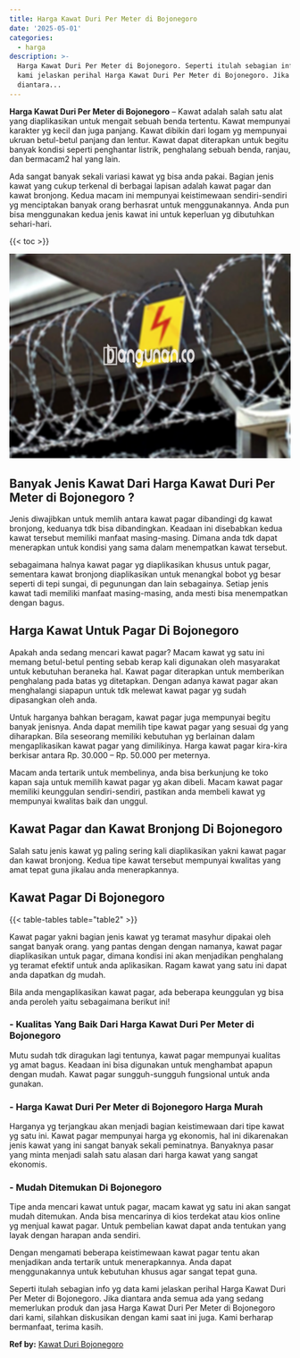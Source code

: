 ```yaml
---
title: Harga Kawat Duri Per Meter di Bojonegoro
date: '2025-05-01'
categories:
  - harga
description: >-
  Harga Kawat Duri Per Meter di Bojonegoro. Seperti itulah sebagian info yg data
  kami jelaskan perihal Harga Kawat Duri Per Meter di Bojonegoro. Jika
  diantara...
---
```


**Harga Kawat Duri Per Meter di Bojonegoro** – Kawat adalah salah satu alat yang diaplikasikan untuk mengait sebuah benda tertentu. Kawat mempunyai karakter yg kecil dan juga panjang. Kawat dibikin dari logam yg mempunyai ukruan betul-betul panjang dan lentur. Kawat dapat diterapkan untuk begitu banyak kondisi seperti penghantar listrik, penghalang sebuah benda, ranjau, dan bermacam2 hal yang lain.

Ada sangat banyak sekali variasi kawat yg bisa anda pakai. Bagian jenis kawat yang cukup terkenal di berbagai lapisan adalah kawat pagar dan kawat bronjong. Kedua macam ini mempunyai keistimewaan sendiri-sendiri yg menciptakan banyak orang berhasrat untuk menggunakannya. Anda pun bisa menggunakan kedua jenis kawat ini untuk keperluan yg dibutuhkan sehari-hari.

{{< toc >}}

![Harga Kawat Duri Per Meter di Bojonegoro](/images/jual-kawat-murah13.png)

## Banyak Jenis Kawat Dari Harga Kawat Duri Per Meter di Bojonegoro ?

Jenis diwajibkan untuk memlih antara kawat pagar dibandingi dg kawat bronjong, keduanya tdk bisa dibandingkan. Keadaan ini disebabkan kedua kawat tersebut memiliki manfaat masing-masing. Dimana anda tdk dapat menerapkan untuk kondisi yang sama dalam menempatkan kawat tersebut.

sebagaimana halnya kawat pagar yg diaplikasikan khusus untuk pagar, sementara kawat bronjong diaplikasikan untuk menangkal bobot yg besar seperti di tepi sungai, di pegunungan dan lain sebagainya. Setiap jenis kawat tadi memiliki manfaat masing-masing, anda mesti bisa menempatkan dengan bagus.

## Harga Kawat Untuk Pagar Di Bojonegoro

Apakah anda sedang mencari kawat pagar? Macam kawat yg satu ini memang betul-betul penting sebab kerap kali digunakan oleh masyarakat untuk kebutuhan beraneka hal. Kawat pagar diterapkan untuk memberikan penghalang pada batas yg ditetapkan. Dengan adanya kawat pagar akan menghalangi siapapun untuk tdk melewat kawat pagar yg sudah dipasangkan oleh anda.

Untuk harganya bahkan beragam, kawat pagar juga mempunyai begitu banyak jenisnya. Anda dapat memilih tipe kawat pagar yang sesuai dg yang diharapkan. Bila seseorang memiliki kebutuhan yg berlainan dalam mengaplikasikan kawat pagar yang dimilikinya. Harga kawat pagar kira-kira berkisar antara Rp. 30.000 – Rp. 50.000 per meternya.

Macam anda tertarik untuk membelinya, anda bisa berkunjung ke toko kapan saja untuk memilih kawat pagar yg akan dibeli. Macam kawat pagar memiliki keunggulan sendiri-sendiri, pastikan anda membeli kawat yg mempunyai kwalitas baik dan unggul.

## Kawat Pagar dan Kawat Bronjong Di Bojonegoro

Salah satu jenis kawat yg paling sering kali diaplikasikan yakni kawat pagar dan kawat bronjong. Kedua tipe kawat tersebut mempunyai kwalitas yang amat tepat guna jikalau anda menerapkannya.

## Kawat Pagar Di Bojonegoro

{{< table-tables table="table2" >}}

Kawat pagar yakni bagian jenis kawat yg teramat masyhur dipakai oleh sangat banyak orang. yang pantas dengan dengan namanya, kawat pagar diaplikasikan untuk pagar, dimana kondisi ini akan menjadikan penghalang yg teramat efektif untuk anda aplikasikan. Ragam kawat yang satu ini dapat anda dapatkan dg mudah.

Bila anda mengaplikasikan kawat pagar, ada beberapa keunggulan yg bisa anda peroleh yaitu sebagaimana berikut ini!

### \- Kualitas Yang Baik Dari Harga Kawat Duri Per Meter di Bojonegoro

Mutu sudah tdk diragukan lagi tentunya, kawat pagar mempunyai kualitas yg amat bagus. Keadaan ini bisa digunakan untuk menghambat apapun dengan mudah. Kawat pagar sungguh-sungguh fungsional untuk anda gunakan.

### \- Harga Kawat Duri Per Meter di Bojonegoro Harga Murah

Harganya yg terjangkau akan menjadi bagian keistimewaan dari tipe kawat yg satu ini. Kawat pagar mempunyai harga yg ekonomis, hal ini dikarenakan jenis kawat yang ini sangat banyak sekali peminatnya. Banyaknya pasar yang minta menjadi salah satu alasan dari harga kawat yang sangat ekonomis.

### \- Mudah Ditemukan Di Bojonegoro

Tipe anda mencari kawat untuk pagar, macam kawat yg satu ini akan sangat mudah ditemukan. Anda bisa mencarinya di kios terdekat atau kios online yg menjual kawat pagar. Untuk pembelian kawat dapat anda tentukan yang layak dengan harapan anda sendiri.

Dengan mengamati beberapa keistimewaan kawat pagar tentu akan menjadikan anda tertarik untuk menerapkannya. Anda dapat menggunakannya untuk kebutuhan khusus agar sangat tepat guna.

Seperti itulah sebagian info yg data kami jelaskan perihal Harga Kawat Duri Per Meter di Bojonegoro. Jika diantara anda semua ada yang sedang memerlukan produk dan jasa Harga Kawat Duri Per Meter di Bojonegoro dari kami, silahkan diskusikan dengan kami saat ini juga. Kami berharap bermanfaat, terima kasih.

**Ref by:** [Kawat Duri Bojonegoro](https://id.wikipedia.org/wiki/Kawat)

